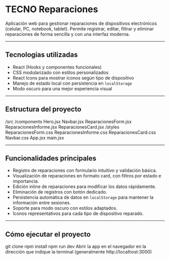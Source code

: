 # TECNO Reparaciones

Aplicación web para gestionar reparaciones de dispositivos electrónicos (celular, PC, notebook, tablet). Permite registrar, editar, filtrar y eliminar reparaciones de forma sencilla y con una interfaz moderna.

---

## Tecnologías utilizadas

- React (Hooks y componentes funcionales)
- CSS modularizado con estilos personalizados
- React Icons para mostrar iconos según tipo de dispositivo
- Manejo de estado local con persistencia en `localStorage`
- Modo oscuro para una mejor experiencia visual

---

## Estructura del proyecto

/src
/components
Hero.jsx
Navbar.jsx
ReparacionesForm.jsx
ReparacionesInforme.jsx
ReparacionesCard.jsx
/styles
ReparacionesForm.css
ReparacionesInforme.css
ReparacionesCard.css
Navbar.css
App.jsx
main.jsx

---

## Funcionalidades principales

- Registro de reparaciones con formulario intuitivo y validación básica.
- Visualización de reparaciones en formato card, con filtros por estado e importancia.
- Edición inline de reparaciones para modificar los datos rápidamente.
- Eliminación de registros con botón dedicado.
- Persistencia automática de datos en `localStorage` para mantener la información entre sesiones.
- Soporte para modo oscuro con estilos adaptados.
- Iconos representativos para cada tipo de dispositivo reparado.

---

## Cómo ejecutar el proyecto
   git clone <URL-del-repositorio>
   npm install
   npm run dev
   Abrir la app en el navegador en la dirección que indique la terminal (generalmente http://localhost:3000)

